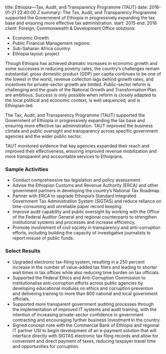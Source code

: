 
title: Ethiopia—Tax, Audit, and Transparency Programme (TAUT)
date: 2016-01-21 22:40:00 Z
summary: The Tax, Audit, and Transparency Programme supported the Government of Ethiopia
  in progressively expanding the tax base and ensuring more effective tax administration.
start: 2015
end: 2018
client: Foreign, Commonwealth & Development Office
solutions:
- Economic Growth
- Public Financial Management
regions:
- Sub-Saharan Africa
country:
- Ethiopia
layout: project


Though Ethiopia has achieved dramatic increases in economic growth and some successes in reducing poverty rates, the country’s challenges remain substantial; gross domestic product (GDP) per capita continues to be one of the lowest in the world, revenue collection lags behind growth rates, and incentives for private-sector growth are limited. Public-sector reform is challenging and the goals of the National Growth and Transformation Plan are ambitious. Success is only possible when reform is closely adapted to the local political and economic context, is well sequenced, and is Ethiopian-led.

The Tax, Audit, and Transparency Programme (TAUT) supported the Government of Ethiopia in progressively expanding the tax base and ensuring more effective tax administration. TAUT improved the business climate and public oversight and transparency across specific government agencies and the wider public sector.

TAUT monitored evidence that key agencies expanded their reach and improved their effectiveness, ensuring improved revenue mobilization and more transparent and accountable services to Ethiopians.

### Sample Activities

* Conduct comprehensive tax legislation and policy assessment.
* Advise the Ethiopian Customs and Revenue Authority (ERCA) and other government partners in developing the country’s National Tax Roadmap.
* Partner with ERCA to upgrade Ethiopia’s Standard Integrated Government Tax Administration System (SIGTAS) and reduce reliance on time-consuming and unreliable paper record keeping.
* Improve audit capability and public oversight by working with the Office of the Federal Auditor General and regional counterparts to strengthen institutional systems and processes and increase efficiency.
* Promote involvement of civil society in transparency and anti-corruption efforts, including building the capacity of investigative journalists to report misuse of public funds.

### Select Results

* Upgraded electronic tax-filing system, resulting in a 250 percent increase in the number of value-added tax filers and leading to shorter wait times in tax offices while also reducing time burden on tax officials.
* Supported the Federal Ethics and Anti-Corruption Commission to institutionalise anti-corruption efforts across public agencies by developing educational modules on ethics and corruption prevention and delivering training to more than 800 national and local government officials.
* Supported more transparent government auditing processes through the implementation of improved IT systems and audit training, with the intention of increasing private-sector confidence in government contracting and encouraging further business investment in the country.
* Signed concept note with the Commercial Bank of Ethiopia and regional IT partner USI to begin development of an e-payment solution that will interface directly with SIGTAS electronic tax filing records and allow for convenient and direct payment of taxes, reducing taxpayer travel time and opportunities for corruption.
